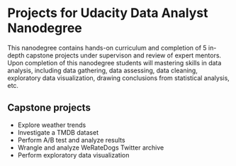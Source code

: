 # Projects for Udacity Data Analyst Nanodegree

This nanodegree contains hands-on curriculum and completion of 5 in-depth capstone projects under supervison and review of expert mentors. Upon completion of this nanodegree students will mastering skills in data analysis, including data gathering, data assessing, data cleaning, exploratory data visualization, drawing conclusions from statistical analysis, etc.

## Capstone projects

- Explore weather trends
- Investigate a TMDB dataset
- Perform A/B test and analyze results
- Wrangle and analyze WeRateDogs Twitter archive
- Perform exploratory data visualization

